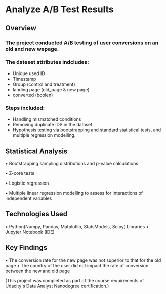 # Analyze A/B Test Results
## Overview
### The project conducted A/B testing of user conversions on an old and new wepage.

### The dateset attributes indcludes:
- Unique used ID
- Timestamp
- Group (control and treatment)
- landing page (old_page & new page)
- converted (boolen)

### Steps included:
- Handling mismatched conditions
- Removing duplicate IDS in the dataset 
- Hypothesis testing via bootstrapping and standard statistical tests, and multiple regression modelling.

## Statistical Analysis
•	Bootstrapping sampling distributions and p-value calculations

•	Z-core tests

•	Logistic regression

•	Multiple linear regression modelling to assess for interactions of independent variables

## Technologies Used
•	Python(Numpy, Pandas, Matplotlib, StatsModels, Scipy) Libraries
•	Jupyter Notebook (IDE)

## Key Findings
•	The conversion rate for the new page was not superior to that for the old page
•	The country of the user did not impact the rate of conversion between the new and old page


(This project was completed as part of the course requirements of Udacity's Data Analyst Nanodegree certification.)
